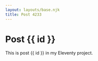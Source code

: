 ```yaml
---
layout: layouts/base.njk
title: Post 4233
---
```


# Post {{ id }}

This is post {{ id }} in my Eleventy project.
